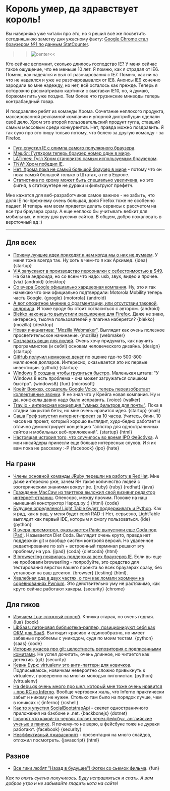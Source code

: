 # Король умер, да здравствует король!
Вы наверняка уже читали про это, но я решил всё же посветить сегодняшнюю заметку дня ужасному факту: [Google Chrome стал браузером №1 по данным StatCounter](http://gs.statcounter.com/#browser-ww-weekly-200827-201221).

>>![center](http://img.skitch.com/20120522-m5dhwi7uujy1f1t89s7ihqj9gw.png)<<

Кто сейчас вспомнит, сколько длилось господство IE? У меня сейчас такое ощущение, что не меньше 10 лет. Я помню, как я страдал от IE6. Помню, как надеялся и выл от разочарования с IE7. Помню, как ни на что не надеялся и уже не разочаровывался от IE8. Анонсы IE9 конечно зародили во мне надежду, но нет, всё осталось как прежде. Теперь я осторожно рассматриваю картинки с выставки IE10, но, я думаю, боржоми пить уже поздно. Тем более что грузинские минводы теперь контрабандный товар.

И поздравляю ребят из команды Хрома. Сочетание неплохого продукта, массированной рекламной компании и упорной дистрибуции сделали своё дело. Хром это второй пользовательский продукт гугла, ставший самым массовым среди конкурентов. Нет, правда можно поздравить. Я так сухо про это пишу только потому, что болею за другую команду - за Firefox.

* [Гугл спустил IE с олимпа самого популярного браузера](http://www.businessinsider.com/google-overtakes-internet-explorer-as-most-popular-browser-2012-5).
* [Мэшбл: Гуглхром теперь браузер номер один в мире](http://mashable.com/2012/05/21/chrome-is-tops/).
* [LATimes: Гугл Хром становится самым используемым браузером](http://www.latimes.com/business/technology/la-fi-tn-google-chrome-browser-20120521,0,3235434.story).
* [TNW: Хром победил IE](http://thenextweb.com/google/2012/05/21/google-chrome-overtakes-internet-explorer-as-the-webs-most-used-browser/).
* [Нет, Хрома пока не самый большой браузер в мире](http://www.guardian.co.uk/technology/blog/2012/may/22/google-chrome-isnt-world-leading-browser) - потому что он пока самый большой только в Штатах, а не в Европе.
* [Статистика по хрому может быть специально увеличена](http://www.pcmag.com/article2/0,2817,2404714,00.asp), но это фигня, в статкаунтере не дураки и фильтруют префетч.


Мне кажется для веб-разработчиков самое важное - не забыть, что доля IE по-прежнему очень большая, доля Firefox тоже не особенно падает. И теперь нам всем придется делать сервисы с рассчетом на все три браузера сразу. А еще неплохо бы учитывать вебкит для мобильных, и оперу для русских сайтов. В общем, добро пожаловать в версточный ад :)

-----

## Для всех
* [Почему лучшие идеи приходят к нам когда мы о них не думаем](http://www.nature.com/news/why-great-ideas-come-when-you-aren-t-trying-1.10678). У меня тоже всегда так. Ну хоть в чем-то я как Архимед. {idea} {startup}
* [VIA запускают в производство персоналки с себестоимостью в $49](http://www.geek.com/articles/chips/via-launch-a-49-android-pc-20120522/). На базе андроида, но со всем что надо: usb, звук, видео и прочее. {via} {android} {desktop}
* [Со вчера Google официально хардверная компания](http://googleblog.blogspot.com/2012/05/weve-acquired-motorola-mobility.html). Ну, это я так намекаю что они официально подтвердили: Motorola Mobility теперь часть Google. {google} {motorola} {android}
* [А вот опозитное мнение о фрагментации, или отсутствии таковой, андроида](http://nick.typepad.com/blog/2012/05/androids-overblown-fragmentation-problem.html). И тоже вроде бы стоит согласиться с автором. {android}
* [Blekko наконец-то выпустили расширение для Firefox](http://blog.blekko.com/2012/05/22/mozilla-accelerates-search-navigation-with-blekko/). Даже не знаю, интересно, тысяча пользователей у плагина наберется? {blekko} {mozilla} {desktop}
* [Новая инициатива: "Mozilla Webmaker"](http://blog.mozilla.org/blog/2012/05/22/introducing-mozilla-webmaker/). Выглядит как очень полезное просветительское начинание. {mozilla} {webmaker}
* [Создавать вещи для людей](http://www.standalone-sysadmin.com/blog/2012/05/engineeringinfrastructures/). Очень хочу придумать, как научить программистов (и себя!) основам человеческого дизайна. {design} {startup}
* [GitHub получил немножко денег](http://pandodaily.com/2012/05/21/bootstrapped-github-now-raising-a-round-from-andreessen-horowitz/) по оценке где-то 500-800 миллионов долларов. Интересно, оказывается это их первые инвестиции. {github} {startup}
* [Windows 8 создана чтобы грузиться быстро](http://blogs.msdn.com/b/b8/archive/2012/05/22/designing-for-pcs-that-boot-faster-than-ever-before.aspx?). Маленькая цитата: "У Windows 8 есть проблема - она может загружаться слишком быстро". {windows8} {fun} {microsoft}
* [Крейг Волкер, создатель Google Voice, теперь переизобретает коллективные звонки](http://venturebeat.com/2012/05/21/inventor-of-google-voice-now-reinventing-conference-calls/). Я не знал что у Крейга новая компания. Ну и да, конфколы давно надо было исправить. {voice} {walker}
* [Tray.io - интересная концепция "умных фильтров для почты"](http://tray.io/). Пока в стадии закрытой беты, но мне очень нравится идея. {startup} {mail}
* [Саша Греф запустил интернет-проект за 10 часов](http://sachagreif.com/the-toolbox-from-idea-to-launch-in-10-hours/). Учитесь, блин. 10 часов на проект, который хорошо выглядит, худо-бедно работает и отлично демонстрирует концепцию "аппстор для одностраничных cайтов и мобильных веб-приложений". {startup} {html}
* [Настоящая история того, что случилось во время IPO Фейсбука](http://www.businessinsider.com/exclusive-heres-the-inside-story-of-what-happened-on-the-facebook-ipo-2012-5). А мои инсайдеры принесли еще больше интересных слухов. И я их вам пока не расскажу :-P {facebook} {ipo} {hate}

## На грани
* [Члены основной команды JRuby перешли на работу в RedHat](http://www.rubyinside.com/jruby-redhat-5856.html). Мне даже интересно уже, зачем RH такое количество людей с эзотерическим знаниями вокруг jre. {jruby} {ruby} {redhat} {java}
* [Гражданин MacCaw из твиттера выложил свой визивиг редактор интернет-страниц](http://blog.alexmaccaw.com/stylo). Опенсорс, между прочим. Похоже на наш нынешний конструктор Народ.ру :) {html} {code}
* [Будущее определено! Light Table будет поддерживать и Python](http://www.chris-granger.com/2012/05/21/the-future-is-specific/). Как я рад, как я рад, у меня будет свой RAD :) Нет, серьезно, LightTable выглядит как первый IDE, которым я смогу пользоваться. {ide} {python}
* [Я вчера просмотрел, оказывается Panic выпустили еще Coda под iPad!](http://panic.com/dietcoda/). Называется Diet Coda. Выглядит очень круто, правда нет поддержки git и вообще систем контроля версий. Но удаленное редактирование по ssh + встроенный терминал решают эту проблему на ура. {ipad} {coda} {dietcoda} {html}
* [В browserling появилась поддержка всех браузеров IE](http://www.catonmat.net/blog/announcing-real-internet-explorers-for-browserling/). Если вы еще не пробовали browserling - попробуйте, это средство для тестирования верстки вашего проекта во всех браузерах сразу, без установки на ваш десктоп. {browser} {testing} {html}.
* [Хвалебная ода в двух частях, о том как ломали хромиум на соревнованиях Pwnium](http://blog.chromium.org/2012/05/tale-of-two-pwnies-part-1.html). Это действительно уму не растяжимо, как круто сейчас работают хакеры. {security} {chrome}

## Для гиков
* [Изучаем Lua: сложный способ](http://www.phailed.me/2011/02/learn-lua-the-hard-way-1/). Книжка старая, но очень годная. {lua} {book}
* [LibSaas: питоновая библиотека-раппер, позиционируют себя как ORM для SaaS](http://libsaas.net/). Выглядит красиво и единообразно, но имеет забавные проблемы с уникодом, судя по моим тестам. {python} {saas} {code}
* [История ужасов про git: целостность репозитория с подписанными комитами](http://mikegerwitz.com/docs/git-horror-story.html). Не успел дочитать, очень длинное, но читается как детектив. {git} {security}
* [Кевин Бурк: virtualenv это анти-паттерн для новичков](http://kev.inburke.com/kevin/virtualenv-is-an-anti-pattern-for-beginners/). Подписываюсь, новичкам невероятно сложно привыкнуть к virtualenv, проверенно на многих молодых питонистах. {python} {virtualenv}
* [На debu.gs очень много про шел, который мне тоже очень нравится - про RC из Inferno](http://debu.gs/entries/inferno-part-1-shell). Вообще чертовски жаль, что Inferno практически забыт и никому не нужен. Столько там было на порядок лучше, чем в юниксах :( {inferno} {rcshell}
* [Как то я упустил SocialBootstrapApi](https://github.com/ServiceStack/SocialBootstrapApi) - скелет одностраничного приложения на бэкбоне и .net. {backbonejs} {dotnet}
* [Говорят что какой-то червяк ползет через фейсбук, английские ученые в панике](http://www.infoworld.com/d/security/cross-browser-worm-spreads-facebook-security-experts-warn-193800). Я почему-то не верю, в фейсбуке тоже не дураки работают. {facebook} {security}
* [Неэффективный джаваскрипт](http://eamodeorubio.github.com/ineffectivejs/) - презентация на много слайдов, отложил посмотреть. {javascript} {html}


## Разное
* [Все гики любят "Назад в будущее"! Фотки со сьемок фильма](http://designtaxi.com/news/352586/Behind-The-Scenes-Photos-Of-Back-To-The-Future/). {fun}

*Как то опять суетно получилось. Буду исправляться и спать. А вам доброе утро и не забывайте гладить кота на сайте!*